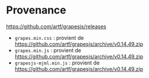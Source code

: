 # Provenance 

https://github.com/artf/grapesjs/releases

* `grapes.min.css` : provient de https://github.com/artf/grapesjs/archive/v0.14.49.zip
* `grapes.min.js` : provient de https://github.com/artf/grapesjs/archive/v0.14.49.zip
* `grapesjs-mjml.min.js` : provient de https://github.com/artf/grapesjs/archive/v0.14.49.zip




